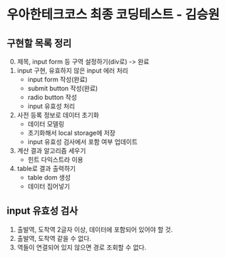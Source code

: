 # 우아한테크코스 최종 코딩테스트 - 김승원

## 구현할 목록 정리
0. 제목, input form 등 구역 설정하기(div로) -> 완료
1. input 구현, 유효하지 않은 input 에러 처리
    - input form 작성(완료)
    - submit button 작성(완료)
    - radio button 작성
    - input 유효성 처리
2. 사전 등록 정보로 데이터 초기화
    - 데이터 모델링
    - 초기화해서 local storage에 저장
    - input 유효성 검사에서 포함 여부 업데이트
3. 계산 결과 알고리즘 세우기
    - 힌트 다익스트라 이용
4. table로 결과 출력하기
    - table dom 생성
    - 데이터 집어넣기

## input 유효성 검사
1. 출발역, 도착역 2글자 이상, 데이터에 포함되어 있어야 할 것.
2. 출발역, 도착역 같을 수 없다.
3. 역들이 연결되어 있지 않으면 경로 조회할 수 없다.
